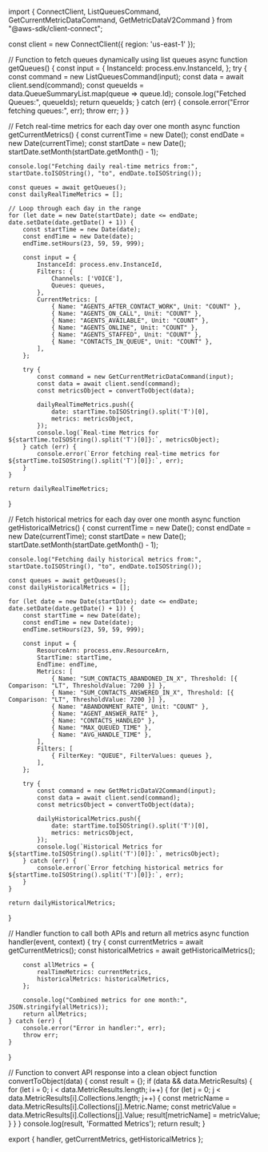 import { ConnectClient, ListQueuesCommand, GetCurrentMetricDataCommand, GetMetricDataV2Command } from "@aws-sdk/client-connect";

const client = new ConnectClient({ region: 'us-east-1' });

// Function to fetch queues dynamically using list queues
async function getQueues() {
    const input = {
        InstanceId: process.env.InstanceId,
    };
    try {
        const command = new ListQueuesCommand(input);
        const data = await client.send(command);
        const queueIds = data.QueueSummaryList.map(queue => queue.Id);
        console.log("Fetched Queues:", queueIds);
        return queueIds;
    } catch (err) {
        console.error("Error fetching queues:", err);
        throw err;
    }
}

// Fetch real-time metrics for each day over one month
async function getCurrentMetrics() {
    const currentTime = new Date();
    const endDate = new Date(currentTime);
    const startDate = new Date();
    startDate.setMonth(startDate.getMonth() - 1);

    console.log("Fetching daily real-time metrics from:", startDate.toISOString(), "to", endDate.toISOString());

    const queues = await getQueues();
    const dailyRealTimeMetrics = [];

    // Loop through each day in the range
    for (let date = new Date(startDate); date <= endDate; date.setDate(date.getDate() + 1)) {
        const startTime = new Date(date);
        const endTime = new Date(date);
        endTime.setHours(23, 59, 59, 999);

        const input = {
            InstanceId: process.env.InstanceId,
            Filters: {
                Channels: ['VOICE'],
                Queues: queues,
            },
            CurrentMetrics: [
                { Name: "AGENTS_AFTER_CONTACT_WORK", Unit: "COUNT" },
                { Name: "AGENTS_ON_CALL", Unit: "COUNT" },
                { Name: "AGENTS_AVAILABLE", Unit: "COUNT" },
                { Name: "AGENTS_ONLINE", Unit: "COUNT" },
                { Name: "AGENTS_STAFFED", Unit: "COUNT" },
                { Name: "CONTACTS_IN_QUEUE", Unit: "COUNT" },
            ],
        };

        try {
            const command = new GetCurrentMetricDataCommand(input);
            const data = await client.send(command);
            const metricsObject = convertToObject(data);

            dailyRealTimeMetrics.push({
                date: startTime.toISOString().split('T')[0],
                metrics: metricsObject,
            });
            console.log(`Real-time Metrics for ${startTime.toISOString().split('T')[0]}:`, metricsObject);
        } catch (err) {
            console.error(`Error fetching real-time metrics for ${startTime.toISOString().split('T')[0]}:`, err);
        }
    }

    return dailyRealTimeMetrics;
}

// Fetch historical metrics for each day over one month
async function getHistoricalMetrics() {
    const currentTime = new Date();
    const endDate = new Date(currentTime);
    const startDate = new Date();
    startDate.setMonth(startDate.getMonth() - 1);

    console.log("Fetching daily historical metrics from:", startDate.toISOString(), "to", endDate.toISOString());

    const queues = await getQueues();
    const dailyHistoricalMetrics = [];

    for (let date = new Date(startDate); date <= endDate; date.setDate(date.getDate() + 1)) {
        const startTime = new Date(date);
        const endTime = new Date(date);
        endTime.setHours(23, 59, 59, 999);

        const input = {
            ResourceArn: process.env.ResourceArn,
            StartTime: startTime,
            EndTime: endTime,
            Metrics: [
                { Name: "SUM_CONTACTS_ABANDONED_IN_X", Threshold: [{ Comparison: "LT", ThresholdValue: 7200 }] },
                { Name: "SUM_CONTACTS_ANSWERED_IN_X", Threshold: [{ Comparison: "LT", ThresholdValue: 7200 }] },
                { Name: "ABANDONMENT_RATE", Unit: "COUNT" },
                { Name: "AGENT_ANSWER_RATE" },
                { Name: "CONTACTS_HANDLED" },
                { Name: "MAX_QUEUED_TIME" },
                { Name: "AVG_HANDLE_TIME" },
            ],
            Filters: [
                { FilterKey: "QUEUE", FilterValues: queues },
            ],
        };

        try {
            const command = new GetMetricDataV2Command(input);
            const data = await client.send(command);
            const metricsObject = convertToObject(data);

            dailyHistoricalMetrics.push({
                date: startTime.toISOString().split('T')[0],
                metrics: metricsObject,
            });
            console.log(`Historical Metrics for ${startTime.toISOString().split('T')[0]}:`, metricsObject);
        } catch (err) {
            console.error(`Error fetching historical metrics for ${startTime.toISOString().split('T')[0]}:`, err);
        }
    }

    return dailyHistoricalMetrics;
}

// Handler function to call both APIs and return all metrics
async function handler(event, context) {
    try {
        const currentMetrics = await getCurrentMetrics();
        const historicalMetrics = await getHistoricalMetrics();

        const allMetrics = {
            realTimeMetrics: currentMetrics,
            historicalMetrics: historicalMetrics,
        };

        console.log("Combined metrics for one month:", JSON.stringify(allMetrics));
        return allMetrics;
    } catch (err) {
        console.error("Error in handler:", err);
        throw err;
    }
}

// Function to convert API response into a clean object
function convertToObject(data) {
    const result = {};
    if (data && data.MetricResults) {
        for (let i = 0; i < data.MetricResults.length; i++) {
            for (let j = 0; j < data.MetricResults[i].Collections.length; j++) {
                const metricName = data.MetricResults[i].Collections[j].Metric.Name;
                const metricValue = data.MetricResults[i].Collections[j].Value;
                result[metricName] = metricValue;
            }
        }
    }
    console.log(result, 'Formatted Metrics');
    return result;
}

export { handler, getCurrentMetrics, getHistoricalMetrics };